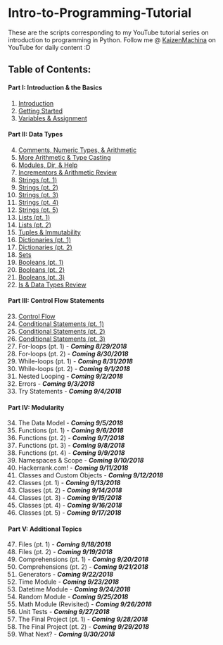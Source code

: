 # Intro-to-Programming-Tutorial
These are the scripts corresponding to my YouTube tutorial series on introduction to programming in Python.
Follow me @ [KaizenMachina](https://www.youtube.com/channel/UCMhsEEaVC8ldnOnSXO6SBvg "My Channel :D") on YouTube for daily content :D

## Table of Contents:

#### Part I: Introduction & the Basics
1. [Introduction](https://www.youtube.com/watch?v=2b42Q-30dxA)
2. [Getting Started](https://www.youtube.com/watch?v=Yodu4tjDWQA)
3. [Variables & Assignment](https://www.youtube.com/watch?v=Vou_0U2jrzY)

#### Part II: Data Types
4. [Comments, Numeric Types, & Arithmetic](https://www.youtube.com/watch?v=jxPW8sx5y3o)
5. [More Arithmetic & Type Casting](https://www.youtube.com/watch?v=KQiqCCbeqQQ)
6. [Modules, Dir, & Help](https://www.youtube.com/watch?v=9BpzojeqoBg)
7. [Incrementors & Arithmetic Review](https://www.youtube.com/watch?v=uU6scs5zGQg)
8. [Strings (pt. 1)](https://www.youtube.com/watch?v=Ql6YkkEqcq4)
9. [Strings (pt. 2)](https://www.youtube.com/watch?v=K9ZjVv7Nt1U)
10. [Strings (pt. 3)](https://www.youtube.com/watch?v=3PT4oOD5IQM)
11. [Strings (pt. 4)](https://www.youtube.com/watch?v=DHkCRQtY8v8)
12. [Strings (pt. 5)](https://www.youtube.com/watch?v=wf-xmz4U1DA)
13. [Lists (pt. 1)](https://www.youtube.com/watch?v=4MJ3W_DhRPk)
14. [Lists (pt. 2)](https://www.youtube.com/watch?v=bX-Bu0wAqd0)
15. [Tuples & Immutability](https://www.youtube.com/watch?v=_EtwGeKkE84)
16. [Dictionaries (pt. 1)](https://www.youtube.com/watch?v=8EdmDTLvk5o)
17. [Dictionaries (pt. 2)](https://www.youtube.com/watch?v=ezlMHPN-7po)
18. [Sets](https://www.youtube.com/watch?v=u2YzkDLQWxY)
19. [Booleans (pt. 1)](https://www.youtube.com/watch?v=GOnW1sH81oY)
20. [Booleans (pt. 2)](https://www.youtube.com/watch?v=N55h9wUNFaI)
21. [Booleans (pt. 3)](https://www.youtube.com/watch?v=ZFEiEI7eSs8)
22. [Is & Data Types Review](https://www.youtube.com/watch?v=Qqw9EwjpV98)

#### Part III: Control Flow Statements
23. [Control Flow](https://www.youtube.com/watch?v=1bCm8QiTw8g)
24. [Conditional Statements (pt. 1)](https://www.youtube.com/watch?v=PuAosHOqEos)
25. [Conditional Statements (pt. 2)](https://www.youtube.com/watch?v=MS1x-s1qguE)
26. [Conditional Statements (pt. 3)](https://www.youtube.com/watch?v=SDAtqWuGBOM)
27. For-loops (pt. 1) - **_Coming 8/29/2018_**
28. For-loops (pt. 2) - **_Coming 8/30/2018_**
29. While-loops (pt. 1) - **_Coming 8/31/2018_**
30. While-loops (pt. 2) - **_Coming 9/1/2018_**
31. Nested Looping - **_Coming 9/2/2018_**
32. Errors - **_Coming 9/3/2018_**
33. Try Statements - **_Coming 9/4/2018_**

#### Part IV: Modularity
34. The Data Model - **_Coming 9/5/2018_**
35. Functions (pt. 1) - **_Coming 9/6/2018_**
36. Functions (pt. 2) - **_Coming 9/7/2018_**
37. Functions (pt. 3) - **_Coming 9/8/2018_**
38. Functions (pt. 4) - **_Coming 9/9/2018_**
39. Namespaces & Scope - **_Coming 9/10/2018_**
40. Hackerrank.com! - **_Coming 9/11/2018_**
41. Classes and Custom Objects - **_Coming 9/12/2018_**
42. Classes (pt. 1) - **_Coming 9/13/2018_**
43. Classes (pt. 2) - **_Coming 9/14/2018_**
44. Classes (pt. 3) - **_Coming 9/15/2018_**
45. Classes (pt. 4) - **_Coming 9/16/2018_**
46. Classes (pt. 5) - **_Coming 9/17/2018_**

#### Part V: Additional Topics
47. Files (pt. 1) - **_Coming 9/18/2018_**
48. Files (pt. 2) - **_Coming 9/19/2018_**
49. Comprehensions (pt. 1) - **_Coming 9/20/2018_**
50. Comprehensions (pt. 2) - **_Coming 9/21/2018_**
51. Generators - **_Coming 9/22/2018_**
52. Time Module - **_Coming 9/23/2018_**
53. Datetime Module - **_Coming 9/24/2018_**
54. Random Module - **_Coming 9/25/2018_**
55. Math Module (Revisited) - **_Coming 9/26/2018_**
56. Unit Tests - **_Coming 9/27/2018_**
57. The Final Project (pt. 1) - **_Coming 9/28/2018_**
58. The Final Project (pt. 2) - **_Coming 9/29/2018_**
59. What Next? - **_Coming 9/30/2018_**
